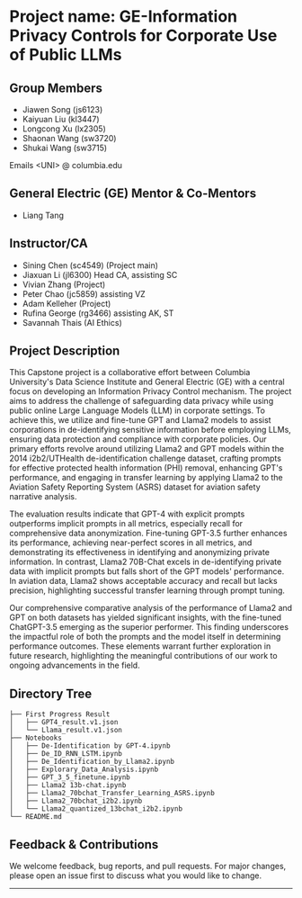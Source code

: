 #  Project name: GE-Information Privacy Controls for Corporate Use of Public LLMs

## Group Members

- Jiawen Song (js6123)
- Kaiyuan Liu (kl3447)
- Longcong Xu (lx2305)
- Shaonan Wang (sw3720)
- Shukai Wang (sw3715)
  
Emails  &lt;UNI&gt; @ columbia.edu

## General Electric (GE) Mentor & Co-Mentors

- Liang Tang

## Instructor/CA

- Sining Chen (sc4549) (Project main)
- Jiaxuan Li (jl6300) Head CA, assisting SC
- Vivian Zhang (Project)
- Peter Chao (jc5859) assisting VZ
- Adam Kelleher (Project)
- Rufina George (rg3466) assisting AK, ST
- Savannah Thais (AI Ethics)

## Project Description

This Capstone project is a collaborative effort between Columbia University's Data Science Institute and General Electric (GE) with a central focus on developing an Information Privacy Control mechanism. The project aims to address the challenge of safeguarding data privacy while using public online Large Language Models (LLM) in corporate settings. To achieve this, we utilize and fine-tune GPT and Llama2 models to assist corporations in de-identifying sensitive information before employing LLMs, ensuring data protection and compliance with corporate policies. Our primary efforts revolve around utilizing Llama2 and GPT models within the 2014 i2b2/UTHealth de-identification challenge dataset, crafting prompts for effective protected health information (PHI) removal, enhancing GPT's performance, and engaging in transfer learning by applying Llama2 to the Aviation Safety Reporting System (ASRS) dataset for aviation safety narrative analysis.

The evaluation results indicate that GPT-4 with explicit prompts outperforms implicit prompts in all metrics, especially recall for comprehensive data anonymization. Fine-tuning GPT-3.5 further enhances its performance, achieving near-perfect scores in all metrics, and demonstrating its effectiveness in identifying and anonymizing private information. In contrast, Llama2 70B-Chat excels in de-identifying private data with implicit prompts but falls short of the GPT models' performance. In aviation data, Llama2 shows acceptable accuracy and recall but lacks precision, highlighting successful transfer learning through prompt tuning.

Our comprehensive comparative analysis of the performance of Llama2 and GPT on both datasets has yielded significant insights, with the fine-tuned ChatGPT-3.5 emerging as the superior performer. This finding underscores the impactful role of both the prompts and the model itself in determining performance outcomes. These elements warrant further exploration in future research, highlighting the meaningful contributions of our work to ongoing advancements in the field.

## Directory Tree
```shell
├── First Progress Result
│   ├── GPT4_result.v1.json
│   └── Llama_result.v1.json
├── Notebooks
│   ├── De-Identification by GPT-4.ipynb
│   ├── De_ID_RNN_LSTM.ipynb
│   ├── De_Identification_by_Llama2.ipynb
│   ├── Explorary_Data_Analysis.ipynb
│   ├── GPT_3_5_finetune.ipynb
│   ├── Llama2 13b-chat.ipynb
│   ├── Llama2_70bchat_Transfer_Learning_ASRS.ipynb
│   ├── Llama2_70bchat_i2b2.ipynb
│   └── Llama2_quantized_13bchat_i2b2.ipynb
└── README.md
```
## Feedback & Contributions

We welcome feedback, bug reports, and pull requests. For major changes, please open an issue first to discuss what you would like to change.

---

